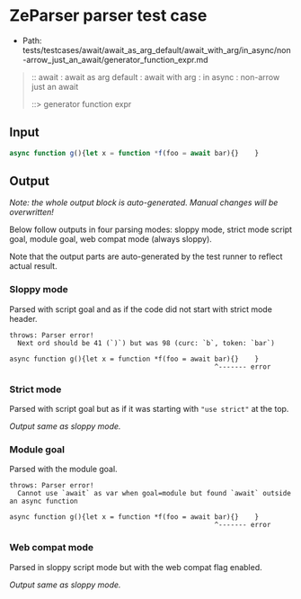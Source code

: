 # ZeParser parser test case

- Path: tests/testcases/await/await_as_arg_default/await_with_arg/in_async/non-arrow_just_an_await/generator_function_expr.md

> :: await : await as arg default : await with arg : in async : non-arrow just an await
>
> ::> generator function expr

## Input

`````js
async function g(){let x = function *f(foo = await bar){}    }
`````

## Output

_Note: the whole output block is auto-generated. Manual changes will be overwritten!_

Below follow outputs in four parsing modes: sloppy mode, strict mode script goal, module goal, web compat mode (always sloppy).

Note that the output parts are auto-generated by the test runner to reflect actual result.

### Sloppy mode

Parsed with script goal and as if the code did not start with strict mode header.

`````
throws: Parser error!
  Next ord should be 41 (`)`) but was 98 (curc: `b`, token: `bar`)

async function g(){let x = function *f(foo = await bar){}    }
                                                   ^------- error
`````

### Strict mode

Parsed with script goal but as if it was starting with `"use strict"` at the top.

_Output same as sloppy mode._

### Module goal

Parsed with the module goal.

`````
throws: Parser error!
  Cannot use `await` as var when goal=module but found `await` outside an async function

async function g(){let x = function *f(foo = await bar){}    }
                                                   ^------- error
`````


### Web compat mode

Parsed in sloppy script mode but with the web compat flag enabled.

_Output same as sloppy mode._
